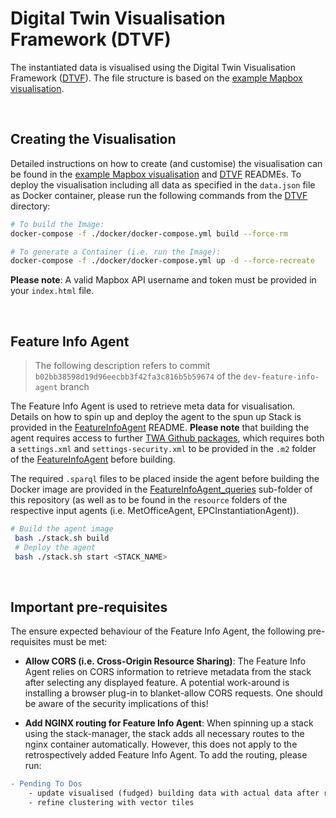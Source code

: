 # Digital Twin Visualisation Framework (DTVF)

The instantiated data is visualised using the Digital Twin Visualisation Framework ([DTVF]). The file structure is based on the [example Mapbox visualisation].

&nbsp;
## Creating the Visualisation

Detailed instructions on how to create (and customise) the visualisation can be found in the [example Mapbox visualisation] and [DTVF] READMEs. To deploy the visualisation including all data as specified in the `data.json` file as Docker container, please run the following commands from the [DTVF] directory:

```bash
# To build the Image:
docker-compose -f ./docker/docker-compose.yml build --force-rm

# To generate a Container (i.e. run the Image):
docker-compose -f ./docker/docker-compose.yml up -d --force-recreate
```

**Please note**: A valid Mapbox API username and token must be provided in your `index.html` file.


&nbsp;
## Feature Info Agent

> The following description refers to commit `b02bb38598d19d96eecbb3f42fa3c816b5b59674` of the `dev-feature-info-agent` branch

The Feature Info Agent is used to retrieve meta data for visualisation. Details on how to spin up and deploy the agent to the spun up Stack is provided in the [FeatureInfoAgent] README. **Please note** that building the agent requires access to further [TWA Github packages], which requires both a `settings.xml` and `settings-security.xml` to be provided in the `.m2` folder of the [FeatureInfoAgent] before building.

The required `.sparql` files to be placed inside the agent before building the Docker image are provided in the [FeatureInfoAgent_queries] sub-folder of this repository (as well as to be found in the `resource` folders of the respective input agents (i.e. MetOfficeAgent, EPCInstantiationAgent)).

```bash
# Build the agent image
 bash ./stack.sh build
 # Deploy the agent
 bash ./stack.sh start <STACK_NAME>
```

&nbsp;
## Important pre-requisites

The ensure expected behaviour of the Feature Info Agent, the following pre-requisites must be met:

* **Allow CORS (i.e. Cross-Origin Resource Sharing)**: The Feature Info Agent relies on CORS information to retrieve metadata from the stack after selecting any displayed feature. A potential work-around  is installing a browser plug-in to blanket-allow CORS requests. One should be aware of the security implications of this!

* **Add NGINX routing for Feature Info Agent**: When spinning up a stack using the stack-manager, the stack adds all necessary routes to the nginx container automatically. However, this does not apply to the retrospectively added Feature Info Agent. To add the routing, please run:


```diff
- Pending To Dos 
    - update visualised (fudged) building data with actual data after running building matching agent
    - refine clustering with vector tiles
```

<!-- Links -->
[DTVF]: https://github.com/cambridge-cares/TheWorldAvatar/wiki/Digital-Twin-Visualisations
[example Mapbox visualisation]: https://github.com/cambridge-cares/TheWorldAvatar/tree/main/web/digital-twin-vis-framework/example-mapbox-vis
[FeatureInfoAgent]: https://github.com/cambridge-cares/TheWorldAvatar/tree/dev-feature-info-agent/Agents/FeatureInfoAgent
[TWA Github packages]: https://github.com/cambridge-cares/TheWorldAvatar/wiki/Packages

<!-- repositories -->
[FeatureInfoAgent_queries]: FeatureInfoAgent_queries
[DTVF]: DTVF